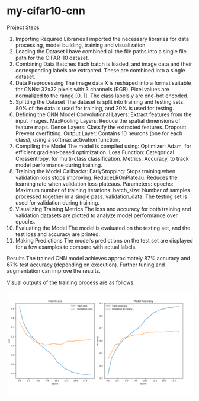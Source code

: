 # my-cifar10-cnn

Project Steps
1. Importing Required Libraries
   I imported the necessary libraries for data processing, model building, training and visualization.
2. Loading the Dataset
   I have combined all the file paths into a single file path for the CIFAR-10 dataset.
3. Combining Data Batches
   Each batch is loaded, and image data and their corresponding labels are extracted. These are combined into a single dataset.
4. Data Preprocessing
   The image data X is reshaped into a format suitable for CNNs: 32x32 pixels with 3 channels (RGB).
   Pixel values are normalized to the range [0, 1].
   The class labels y are one-hot encoded.
5. Splitting the Dataset
   The dataset is split into training and testing sets. 80% of the data is used for training, and 20% is used for testing.
6. Defining the CNN Model
   Convolutional Layers: Extract features from the input images.
   MaxPooling Layers: Reduce the spatial dimensions of feature maps.
   Dense Layers: Classify the extracted features.
   Dropout: Prevent overfitting.
   Output Layer: Contains 10 neurons (one for each class), using a softmax activation function.
7. Compiling the Model
   The model is compiled using:
    Optimizer: Adam, for efficient gradient-based optimization.
    Loss Function: Categorical Crossentropy, for multi-class classification.
    Metrics: Accuracy, to track model performance during training.
8. Training the Model
   Callbacks:
    EarlyStopping: Stops training when validation loss stops improving.
    ReduceLROnPlateau: Reduces the learning rate when validation loss plateaus.
   Parameters:
    epochs: Maximum number of training iterations.
    batch_size: Number of samples processed together in a single pass.
    validation_data: The testing set is used for validation during training.
9. Visualizing Training Metrics
    The loss and accuracy for both training and validation datasets are plotted to analyze model performance over epochs.
10. Evaluating the Model
    The model is evaluated on the testing set, and the test loss and accuracy are printed.
11. Making Predictions
    The model’s predictions on the test set are displayed for a few examples to compare with actual labels.

Results
The trained CNN model achieves approximately 87% accuracy and 67% test accuracy (depending on execution). 
Further tuning and augmentation can improve the results.

Visual outputs of the training process are as follows:

![Training Graphs](train.png)




